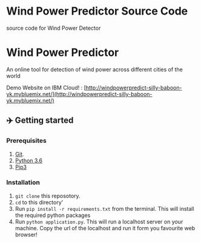 # Wind Power Predictor Source Code
source code for Wind Power Detector
# Wind Power Predictor
An online tool for detection of wind power across different cities of the world

Demo Website on IBM Cloud! : [http://windpowerpredict-silly-baboon-yk.mybluemix.net/](http://windpowerpredict-silly-baboon-yk.mybluemix.net/)

## ✈️ Getting started
### Prerequisites

1.  [Git](https://git-scm.com/downloads).
2.  [Python 3.6](https://www.python.org/downloads/)
3.  [Pip3](https://pypi.org/project/pip)

### Installation

1. `git clone` this reposotory.
1. `cd` to this directory' 
1.  Run `pip install -r requirements.txt` from the terminal. This will install the required python packages
1.  Run `python application.py`. This will run a localhost server on your machine. Copy the url of the localhost and run it form you favourite web browser!
